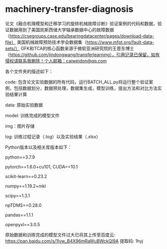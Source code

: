 # machinery-transfer-diagnosis
   
论文《融合机理模型和迁移学习的旋转机械故障诊断》验证案例的代码和数据，验证数据用到了美国凯斯西储大学轴承数据中心的故障数据（https://csegroups.case.edu/bearingdatacenter/pages/download-data-file）
美国机械故障预防技术学会数据集（https://www.mfpt.org/fault-data-sets/）
GFK和TCA的核心函数来源于微软亚洲研究院的王晋东博士（https://github.com/jindongwang/transferlearning），引用记录已保留，如有侵权请联系我删除！个人邮箱：caiweidon@qq.com

各个文件夹的描述如下：

code: 包含论文实验数据的所有代码，运行BATCH_ALL.py将运行整个验证案例，包括数据划分，数据预处理，数据集生成，模型训练，提出方法和对比方法实验结果计算

data: 原始实验数据

model: 训练完成的模型文件

img：图片存储

log: 训练过程记录（.log）以及实验结果（.xlsx）

Python版本以及相关库版本如下：

python==3.7.9

pytorch==1.6.0+cu101, CUDA==10.1

scikit-learn==0.23.2

numpy==1.19.2+mkl

scipy==1.3.1

npTDMS==0.28.0

pandas==1.1.1

openpyxl==3.0.5

原始数据和训练完成的模型文件过大已将其上传至百度云: https://pan.baidu.com/s/1Iyw_B4X96mRaWuBWckQl9A 提取码: 1hyj
